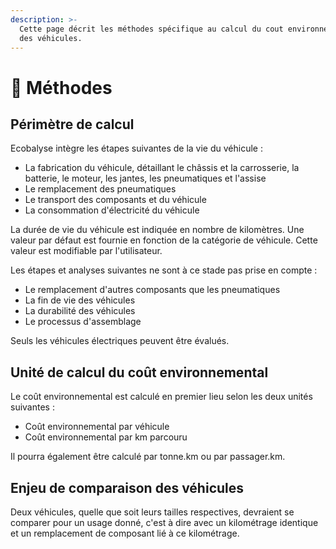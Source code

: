 ```yaml
---
description: >-
  Cette page décrit les méthodes spécifique au calcul du cout environnemental
  des véhicules.
---
```


# 📐 Méthodes

## Périmètre de calcul

Ecobalyse intègre les étapes suivantes de la vie du véhicule :&#x20;

* La fabrication du véhicule, détaillant le châssis et la carrosserie, la batterie, le moteur, les jantes, les pneumatiques et l'assise
* Le remplacement des pneumatiques
* Le transport des composants et du véhicule
* La consommation d'électricité du véhicule

La durée de vie du véhicule est indiquée en nombre de kilomètres. Une valeur par défaut est fournie en fonction de la catégorie de véhicule. Cette valeur est modifiable par l'utilisateur.

Les étapes et analyses suivantes ne sont à ce stade pas prise en compte :

* Le remplacement d'autres composants que les pneumatiques
* La fin de vie des véhicules
* La durabilité des véhicules
* Le processus d'assemblage

Seuls les véhicules électriques peuvent être évalués.

## Unité de calcul du coût environnemental

Le coût environnemental est calculé en premier lieu selon les deux unités suivantes :

* Coût environnemental par véhicule
* Coût environnemental par km parcouru

Il pourra également être calculé par tonne.km ou par passager.km.

## Enjeu de comparaison des véhicules

Deux véhicules, quelle que soit leurs tailles respectives, devraient se comparer pour un usage donné, c'est à dire avec un kilométrage identique et un remplacement de composant lié à ce kilométrage.

